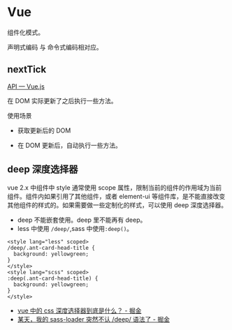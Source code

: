 # Vue

组件化模式。

声明式编码 与 命令式编码相对应。

## nextTick

[API — Vue.js](https://cn.vuejs.org/v2/api/#vm-nextTick)

在 DOM 实际更新了之后执行一些方法。

使用场景

- 获取更新后的 DOM

- 在 DOM 更新后，自动执行一些方法。

## deep 深度选择器

vue 2.x 中组件中 style 通常使用 scope 属性，限制当前的组件的作用域为当前组件。组件内如果引用了其他组件，或者 element-ui 等组件库，是不能直接改变其他组件的样式的。如果需要做一些定制化的样式，可以使用 deep 深度选择器。

- deep 不能嵌套使用。deep 里不能再有 deep。
- less 中使用 `/deep/`,sass 中使用`:deep()`。

```vue
<style lang="less" scoped>
/deep/.ant-card-head-title {
  background: yellowgreen;
}
</style>
<style lang="scss" scoped>
:deep(.ant-card-head-title) {
  background: yellowgreen;
}
</style>
```

- [vue 中的 css 深度选择器到底是什么？ - 掘金](https://juejin.cn/post/6978781674070884366)
- [某天，我的 sass-loader 突然不认 /deep/ 语法了 - 掘金](https://juejin.cn/post/7085915259541667847)
